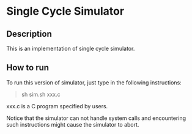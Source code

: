 # Single Cycle Simulator

## Description
This is an implementation of single cycle simulator.


## How to run
To run this version of simulator, just type in the following instructions:
> sh sim.sh xxx.c

xxx.c is a C program specified by users.

Notice that the simulator can not handle system calls and encountering such instructions might cause the simulator to abort.
